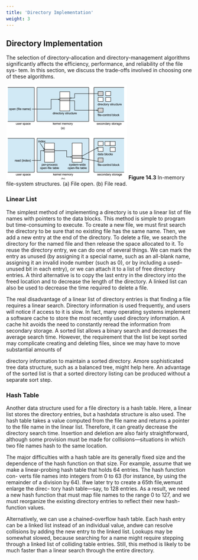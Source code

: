 ```yaml
---
title: 'Directory Implementation'
weight: 3
---
```


## Directory Implementation

The selection of directory-allocation and directory-management algorithms significantly affects the efficiency, performance, and reliability of the file sys- tem. In this section, we discuss the trade-offs involved in choosing one of these algorithms.  

![Alt text](image-18.png)
**Figure 14.3** In-memory file-system structures. (a) File open. (b) File read.

### Linear List

The simplest method of implementing a directory is to use a linear list of file names with pointers to the data blocks. This method is simple to program but time-consuming to execute. To create a new file, we must first search the directory to be sure that no existing file has the same name. Then, we add a new entry at the end of the directory. To delete a file, we search the directory for the named file and then release the space allocated to it. To reuse the directory entry, we can do one of several things. We can mark the entry as unused (by assigning it a special name, such as an all-blank name, assigning it an invalid inode number (such as 0), or by including a used–unused bit in each entry), or we can attach it to a list of free directory entries. A third alternative is to copy the last entry in the directory into the freed location and to decrease the length of the directory. A linked list can also be used to decrease the time required to delete a file.

The real disadvantage of a linear list of directory entries is that finding a file requires a linear search. Directory information is used frequently, and users will notice if access to it is slow. In fact, many operating systems implement a software cache to store the most recently used directory information. A cache hit avoids the need to constantly reread the information from secondary storage. A sorted list allows a binary search and decreases the average search time. However, the requirement that the list be kept sorted may complicate creating and deleting files, since we may have to move substantial amounts of  

directory information to maintain a sorted directory. Amore sophisticated tree data structure, such as a balanced tree, might help here. An advantage of the sorted list is that a sorted directory listing can be produced without a separate sort step.

### Hash Table

Another data structure used for a file directory is a hash table. Here, a linear list stores the directory entries, but a hashdata structure is also used. The hash table takes a value computed from the file name and returns a pointer to the file name in the linear list. Therefore, it can greatly decrease the directory search time. Insertion and deletion are also fairly straightforward, although some provision must be made for collisions—situations in which two file names hash to the same location.

The major difficulties with a hash table are its generally fixed size and the dependence of the hash function on that size. For example, assume that we make a linear-probing hash table that holds 64 entries. The hash function con- verts file names into integers from 0 to 63 (for instance, by using the remainder of a division by 64). Ifwe later try to create a 65th file,wemust enlarge the direc- tory hash table—say, to 128 entries. As a result, we need a new hash function that must map file names to the range 0 to 127, and we must reorganize the existing directory entries to reflect their new hash-function values.

Alternatively, we can use a chained-overflow hash table. Each hash entry can be a linked list instead of an individual value, andwe can resolve collisions by adding the new entry to the linked list. Lookups may be somewhat slowed, because searching for a name might require stepping through a linked list of colliding table entries. Still, this method is likely to be much faster than a linear search through the entire directory.
